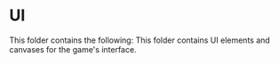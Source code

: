 # UI

This folder contains the following:
This folder contains UI elements and canvases for the game's interface.
